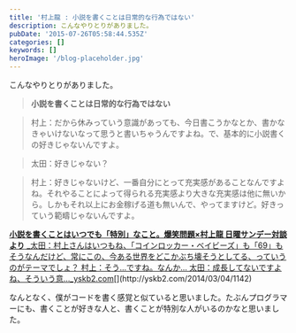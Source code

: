 ```yaml
---
title: '村上龍 : 小説を書くことは日常的な行為ではない'
description: こんなやりとりがありました。
pubDate: '2015-07-26T05:58:44.535Z'
categories: []
keywords: []
heroImage: '/blog-placeholder.jpg'
---
```


こんなやりとりがありました。

> **小説を書くことは日常的な行為ではない**

> 村上：だから休みっていう意識があっても、今日書こうかなとか、書かなきゃいけないなって思うと書いちゃうんですよね。で、基本的に小説書くの好きじゃないんですよ。

> 太田：好きじゃない？

> 村上：好きじゃないけど、一番自分にとって充実感があることなんですよね。それやることによって得られる充実感より大きな充実感は他に無いから。しかもそれ以上にお金稼げる道も無いんで、やってますけど。好きっていう範疇じゃないんですよ。

[**小説を書くことはいつでも「特別」なこと。爆笑問題×村上龍 日曜サンデー対談より**
_太田：村上さんはいつもね、「コインロッカー・ベイビーズ」も「69」もそうなんだけど、常にこの、今ある世界をどこかぶち壊そうとしてる、っていうのがテーマでしょ？ 村上：そう...ですね。なんか... 太田：成長してないですよね、そういう意…_yskb2.com](http://yskb2.com/2014/03/04/1142 "http://yskb2.com/2014/03/04/1142")[](http://yskb2.com/2014/03/04/1142)

なんとなく、僕がコードを書く感覚と似ていると思いました。たぶんプログラマーにも、書くことが好きな人と、書くことが特別な人がいるのかなと思いました。